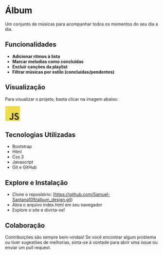 # Álbum 

Um conjunto de músicas para acompanhar todos os momentos do seu dia a dia.

## Funcionalidades
- **Adicionar ritmos à lista**
- **Marcar melodias como concluídas**
- **Excluir canções da playlist**
- **Filtrar músicas por estilo (concluídas/pendentes)**

## Visualização
<p>Para visualizar o projeto, basta clicar na imagem abaixo: </p>
 <a href="https://samuel-santana109.github.io/album_design/" target="_blank"> 
  <img src="https://github.com/devicons/devicon/blob/master/icons/javascript/javascript-original.svg" width="50" height="50" target="_blank">  
 </a>

 ## Tecnologias Utilizadas
- Bootstrap 
 - Html 
 - Css 3
 - Javascript 
 - Git e GitHub

## Explore e Instalação
- Clone o repositório: [https://github.com/Samuel-Santana109/album_design.git)
- Abra o arquivo index.html em seu navegador
- Explore o site e divirta-se!

## Colaboração 
<p> Contribuições são sempre bem-vindas! Se você encontrar algum problema ou tiver sugestões de melhorias, 
  sinta-se à vontade para abrir uma issue ou enviar um pull request.  </p>
